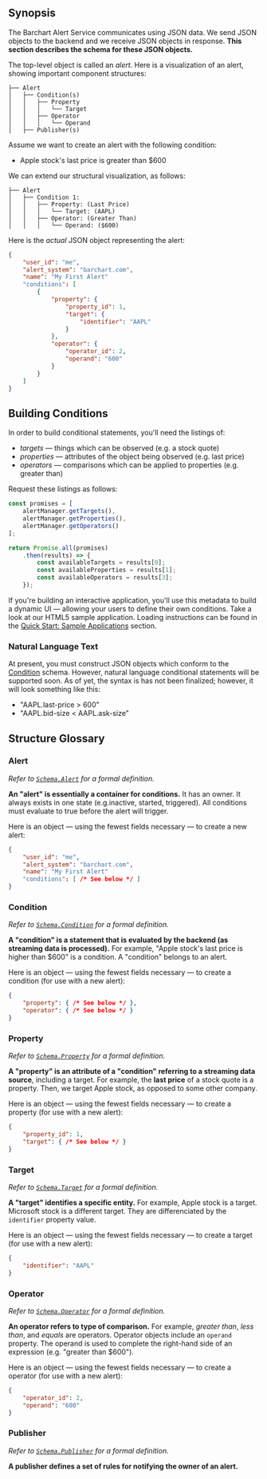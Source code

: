 ## Synopsis

The Barchart Alert Service communicates using JSON data. We send JSON objects to the backend and we receive JSON objects in response. **This section describes the schema for these JSON objects.**

The top-level object is called an  _alert_. Here is a visualization of an alert, showing important component structures:

```text
├── Alert
│   ├── Condition(s)
│   │   ├── Property
│   │   │   └── Target
│   │   ├── Operator
│   │   │   └── Operand
│   ├── Publisher(s)
```

Assume we want to create an alert with the following condition:

* Apple stock's last price is greater than $600

We can extend our structural visualization, as follows:

```text
├── Alert
│   ├── Condition 1:
│   │   ├── Property: (Last Price)
│   │   │   └── Target: (AAPL)
│   │   ├── Operator: (Greater Than)
│   │   │   └── Operand: ($600)
```

Here is the *actual* JSON object representing the alert:

```json
{
	"user_id": "me",
	"alert_system": "barchart.com",
	"name": "My First Alert"
	"conditions": [
		{
			"property": {
				"property_id": 1,
				"target": {
					"identifier": "AAPL"
				}
			},
			"operator": {
				"operator_id": 2,
				"operand": "600"
			}
		}
	]
}
```

## Building Conditions

In order to build conditional statements, you'll need the listings of:

* _targets_ — things which can be observed (e.g. a stock quote)
* _properties_ — attributes of the object being observed (e.g. last price)
* _operators_ — comparisons which can be applied to properties (e.g. greater than)

Request these listings as follows:

```js
const promises = [
	alertManager.getTargets(),
	alertManager.getProperties(),
	alertManager.getOperators()
];

return Promise.all(promises)
	.then(results) => {
		const availableTargets = results[0];
		const availableProperties = results[1];
		const availableOperators = results[3];
	});
```

If you're building an interactive application, you'll use this metadata to build a dynamic UI — allowing your users to define their own conditions. Take a look at our HTML5 sample application. Loading instructions can be found in the [Quick Start: Sample Applications](/content/quick_start?id=sample-applications) section.

### Natural Language Text

At present, you must construct JSON objects which conform to the [Condition]() schema. However, natural language conditional statements will be supported soon. As of yet, the syntax is has not been finalized; however, it will look something like this:

* "AAPL.last-price > 600"
* "AAPL.bid-size < AAPL.ask-size"

## Structure Glossary

### Alert

_Refer to [```Schema.Alert```](/content/sdk/lib-data?id=schemaalert) for a formal definition._

**An "alert" is essentially a container for conditions.** It has an owner. It always exists in one state (e.g.inactive, started, triggered). All conditions must evaluate to true before the alert will trigger.

Here is an object — using the fewest fields necessary — to create a new alert:

```json (psuedo)
{
	"user_id": "me",
	"alert_system": "barchart.com",
	"name": "My First Alert"
	"conditions": [ /* See below */ ]
}
```

### Condition

_Refer to [```Schema.Condition```](/content/sdk/lib-data?id=schemacondition) for a formal definition._

**A "condition" is a statement that is evaluated by the backend (as streaming data is processed).** For example, "Apple stock's last price is higher than $600" is a condition. A "condition" belongs to an alert.

Here is an object — using the fewest fields necessary — to create a condition (for use with a new alert):

```json (psuedo)
{
	"property": { /* See below */ },
	"operator": { /* See below */ }
}
```

### Property

_Refer to [```Schema.Property```](/content/sdk/lib-data?id=schemaproperty) for a formal definition._

**A "property" is an attribute of a "condition" referring to a streaming data source**, including a target. For example, the **last price** of a stock quote is a property. Then, we target Apple stock, as opposed to some other company.

Here is an object — using the fewest fields necessary — to create a property (for use with a new alert):

```json (psuedo)
{
	"property_id": 1,
	"target": { /* See below */ }
}
```

### Target

_Refer to [```Schema.Target```](/content/sdk/lib-data?id=schematarget) for a formal definition._

**A "target" identifies a specific entity.** For example, Apple stock is a target. Microsoft stock is a different target. They are differenciated by the ```identifier``` property value.

Here is an object — using the fewest fields necessary — to create a target (for use with a new alert):

```json
{
	"identifier": "AAPL"
}
```

### Operator

_Refer to [```Schema.Operator```](/content/sdk/lib-data?id=schemaoperator) for a formal definition._

**An operator refers to type of comparison.** For example, _greater than_, _less than_, and _equals_ are operators. Operator objects include an ```operand``` property. The operand is used to complete the right-hand side of an expression (e.g. "greater than $600").

Here is an object — using the fewest fields necessary — to create a operator (for use with a new alert):

```json
{
	"operator_id": 2,
	"operand": "600"
}
```

### Publisher

_Refer to [```Schema.Publisher```](/content/sdk/lib-data?id=schemapublisher) for a formal definition._

**A publisher defines a set of rules for notifying the owner of an alert.**


